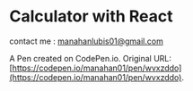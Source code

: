# Calculator with React
contact me : manahanlubis01@gmail.com

A Pen created on CodePen.io. Original URL: [https://codepen.io/manahan01/pen/wvxzddo](https://codepen.io/manahan01/pen/wvxzddo).

